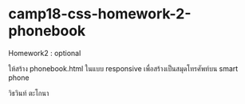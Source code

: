 # camp18-css-homework-2-phonebook

Homework2 : optional

ให้สร้าง phonebook.html ในแบบ responsive เพื่อสร้างเป็นสมุดโทรศัพท์บน smart phone

วิธวินท์ ตะโกนา